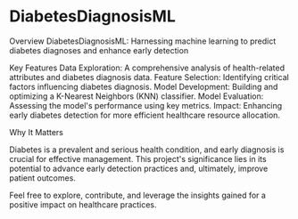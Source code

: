 # DiabetesDiagnosisML
Overview
DiabetesDiagnosisML: Harnessing machine learning to predict diabetes diagnoses and enhance early detection

Key Features
Data Exploration: A comprehensive analysis of health-related attributes and diabetes diagnosis data.
Feature Selection: Identifying critical factors influencing diabetes diagnosis.
Model Development: Building and optimizing a K-Nearest Neighbors (KNN) classifier.
Model Evaluation: Assessing the model's performance using key metrics.
Impact: Enhancing early diabetes detection for more efficient healthcare resource allocation.

Why It Matters

Diabetes is a prevalent and serious health condition, and early diagnosis is crucial for effective management. This project's significance lies in its potential to advance early detection practices and, ultimately, improve patient outcomes.

Feel free to explore, contribute, and leverage the insights gained for a positive impact on healthcare practices.
